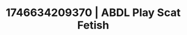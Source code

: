 ---
categories:
- Whispered desires
- AI-generated
- Naughty expression
- Softcore vibes
- Erotic tension build
- Heat of the moment
- ASMR
- Cosplay
image: /assets/images/1746634209370.jpg
layout: post
seo:
  description: Featured content with exclusive ABDL Play, Scat Fetish. HD images available.
  keywords: ABDL Play, Scat Fetish
  og_image: /assets/images/1746634209370.jpg
  schema_type: VisualArtwork
tags:
- ABDL Play
- Scat Fetish
- '#1746634209370'
title: 1746634209370 | ABDL Play Scat Fetish
---
